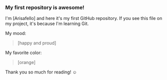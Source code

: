 ### My first repository is awesome!

I'm [Arisafello] and here it's my first GitHub repository.
If you see this file on my project, it's because I'm learning Git.

My mood:

> [happy and proud]

My favorite color:

> [orange]

Thank you so much for reading! ☺
